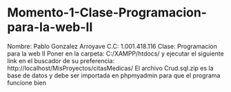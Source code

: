 # Momento-1-Clase-Programacion-para-la-web-II


Nombre: Pablo Gonzalez Arroyave
C.C: 1.001.418.116
Clase: Programacion para la web II
Poner en la carpeta: C:/XAMPP/htdocs/ y ejecutar el siguiente link en el buscador de su preferencia: http://localhost/MisProyectos/citasMedicas/
El archivo Crud.sql.zip es la base de datos y debe ser importada en phpmyadmin para que el programa funcione bien
